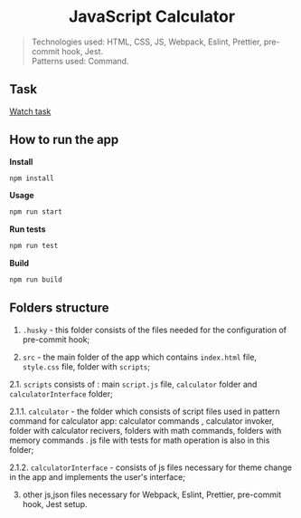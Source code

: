 <h1 align="center">JavaScript Calculator</h1>

> Technologies used: HTML, CSS, JS, Webpack, Eslint, Prettier, pre-commit hook, Jest.\
> Patterns used: Command.

## Task

<a href="https://drive.google.com/file/d/15jVnBPXaZrjs99KOUxp4TGq6Inau6xq_/view?pli=1">Watch task</a>

## How to run the app

**Install**

```sh
npm install
```

**Usage**

```sh
npm run start
```

**Run tests**

```sh
npm run test
```

**Build**

```sh
npm run build
```

## Folders structure

1. `.husky` - this folder consists of the files needed for the configuration of pre-commit hook;

2. `src` - the main folder of the app which contains `index.html` file, `style.css` file, folder with `scripts`;

2.1. `scripts` consists of : main `script.js` file, `calculator` folder and `calculatorInterface` folder;

2.1.1. `calculator` - the folder which consists of script files used in pattern command for calculator app: calculator commands , calculator invoker, folder with calculator recivers, folders with math commands, folders with memory commands . js file with tests for math operation is also in this folder;

2.1.2. `calculatorInterface` - consists of js files necessary for theme change in the app and implements the user's interface;

3. other js,json files necessary for Webpack, Eslint, Prettier, pre-commit hook, Jest setup.

